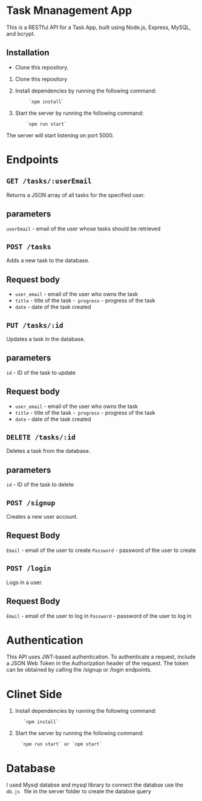 # Task Mnanagement App
This is a RESTful API for a Task App, built using Node.js, Express, MySQL, and bcrypt.
## Installation
- Clone this repository.
1. Clone this repository
2. Install dependencies by running the following command:

            `npm install`

3. Start the server by running the following command:
           
           `npm run start`

The server will start listening on port 5000.


# Endpoints
## `GET /tasks/:userEmail`
 Returns a JSON array of all tasks for the specified user.
 ## parameters
`userEmail` - email of the user whose tasks should be retrieved
     
## `POST /tasks`
 Adds a new task to the database.
## Request body 
- `user_email` - email of the user who owns the task
- `title` - title of the task
-` progress` - progress of the task
- `date` - date of the task created
## `PUT /tasks/:id`
Updates a task in the database.
## parameters
`id` - ID of the task to update 
## Request body 
- `user_email` - email of the user who owns the task
- `title` - title of the task
-` progress` - progress of the task
- `date` - date of the task created

## `DELETE /tasks/:id`
Deletes a task from the database.
## parameters
`id` - ID of the task to delete 
 ## `POST /signup`
Creates a new user account.

## Request Body

`Email` - email of the user to create
`Password` - password of the user to create     
## `POST /login`
Logs in a user.

## Request Body

`Email` - email of the user to log in
`Password` - password of the user to log in  
# Authentication
This API uses JWT-based authentication. To authenticate a request, include a JSON Web Token in the Authorization header of the request. The token can be obtained by calling the /signup or /login endpoints.  
# Clinet Side 
  1. Install dependencies by running the following command:

            `npm install`
  2. Start the server by running the following command:
           
           `npm run start` or `npm start`
 # Database
  I used Mysql databse and mysql library to connect the databse 
  use the  `db.js ` file in the server folder to create the databse query 
